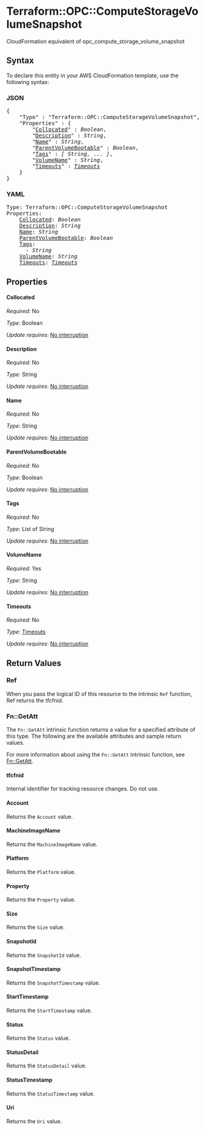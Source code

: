 # Terraform::OPC::ComputeStorageVolumeSnapshot

CloudFormation equivalent of opc_compute_storage_volume_snapshot

## Syntax

To declare this entity in your AWS CloudFormation template, use the following syntax:

### JSON

<pre>
{
    "Type" : "Terraform::OPC::ComputeStorageVolumeSnapshot",
    "Properties" : {
        "<a href="#collocated" title="Collocated">Collocated</a>" : <i>Boolean</i>,
        "<a href="#description" title="Description">Description</a>" : <i>String</i>,
        "<a href="#name" title="Name">Name</a>" : <i>String</i>,
        "<a href="#parentvolumebootable" title="ParentVolumeBootable">ParentVolumeBootable</a>" : <i>Boolean</i>,
        "<a href="#tags" title="Tags">Tags</a>" : <i>[ String, ... ]</i>,
        "<a href="#volumename" title="VolumeName">VolumeName</a>" : <i>String</i>,
        "<a href="#timeouts" title="Timeouts">Timeouts</a>" : <i><a href="timeouts.md">Timeouts</a></i>
    }
}
</pre>

### YAML

<pre>
Type: Terraform::OPC::ComputeStorageVolumeSnapshot
Properties:
    <a href="#collocated" title="Collocated">Collocated</a>: <i>Boolean</i>
    <a href="#description" title="Description">Description</a>: <i>String</i>
    <a href="#name" title="Name">Name</a>: <i>String</i>
    <a href="#parentvolumebootable" title="ParentVolumeBootable">ParentVolumeBootable</a>: <i>Boolean</i>
    <a href="#tags" title="Tags">Tags</a>: <i>
      - String</i>
    <a href="#volumename" title="VolumeName">VolumeName</a>: <i>String</i>
    <a href="#timeouts" title="Timeouts">Timeouts</a>: <i><a href="timeouts.md">Timeouts</a></i>
</pre>

## Properties

#### Collocated

_Required_: No

_Type_: Boolean

_Update requires_: [No interruption](https://docs.aws.amazon.com/AWSCloudFormation/latest/UserGuide/using-cfn-updating-stacks-update-behaviors.html#update-no-interrupt)

#### Description

_Required_: No

_Type_: String

_Update requires_: [No interruption](https://docs.aws.amazon.com/AWSCloudFormation/latest/UserGuide/using-cfn-updating-stacks-update-behaviors.html#update-no-interrupt)

#### Name

_Required_: No

_Type_: String

_Update requires_: [No interruption](https://docs.aws.amazon.com/AWSCloudFormation/latest/UserGuide/using-cfn-updating-stacks-update-behaviors.html#update-no-interrupt)

#### ParentVolumeBootable

_Required_: No

_Type_: Boolean

_Update requires_: [No interruption](https://docs.aws.amazon.com/AWSCloudFormation/latest/UserGuide/using-cfn-updating-stacks-update-behaviors.html#update-no-interrupt)

#### Tags

_Required_: No

_Type_: List of String

_Update requires_: [No interruption](https://docs.aws.amazon.com/AWSCloudFormation/latest/UserGuide/using-cfn-updating-stacks-update-behaviors.html#update-no-interrupt)

#### VolumeName

_Required_: Yes

_Type_: String

_Update requires_: [No interruption](https://docs.aws.amazon.com/AWSCloudFormation/latest/UserGuide/using-cfn-updating-stacks-update-behaviors.html#update-no-interrupt)

#### Timeouts

_Required_: No

_Type_: <a href="timeouts.md">Timeouts</a>

_Update requires_: [No interruption](https://docs.aws.amazon.com/AWSCloudFormation/latest/UserGuide/using-cfn-updating-stacks-update-behaviors.html#update-no-interrupt)

## Return Values

### Ref

When you pass the logical ID of this resource to the intrinsic `Ref` function, Ref returns the tfcfnid.

### Fn::GetAtt

The `Fn::GetAtt` intrinsic function returns a value for a specified attribute of this type. The following are the available attributes and sample return values.

For more information about using the `Fn::GetAtt` intrinsic function, see [Fn::GetAtt](https://docs.aws.amazon.com/AWSCloudFormation/latest/UserGuide/intrinsic-function-reference-getatt.html).

#### tfcfnid

Internal identifier for tracking resource changes. Do not use.

#### Account

Returns the <code>Account</code> value.

#### MachineImageName

Returns the <code>MachineImageName</code> value.

#### Platform

Returns the <code>Platform</code> value.

#### Property

Returns the <code>Property</code> value.

#### Size

Returns the <code>Size</code> value.

#### SnapshotId

Returns the <code>SnapshotId</code> value.

#### SnapshotTimestamp

Returns the <code>SnapshotTimestamp</code> value.

#### StartTimestamp

Returns the <code>StartTimestamp</code> value.

#### Status

Returns the <code>Status</code> value.

#### StatusDetail

Returns the <code>StatusDetail</code> value.

#### StatusTimestamp

Returns the <code>StatusTimestamp</code> value.

#### Uri

Returns the <code>Uri</code> value.


